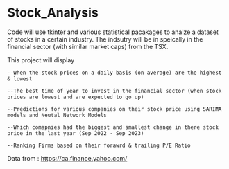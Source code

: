 ﻿# Stock_Analysis

Code will use tkinter and various statistical pacakages to analze a dataset of stocks in a certain industry. The
indsutry will be in speically in the financial sector (with similar market caps) from the TSX.

This project will display
    
    --When the stock prices on a daily basis (on average) are the highest & lowest
    
    --The best time of year to invest in the financial sector (when stock prices are lowest and are expected to go up)
    
    --Predictions for various companies on their stock price using SARIMA models and Neutal Network Models 
    
    --Which comapnies had the biggest and smallest change in there stock price in the last year (Sep 2022 - Sep 2023)
    
    --Ranking Firms based on their forawrd & trailing P/E Ratio

Data from : https://ca.finance.yahoo.com/

